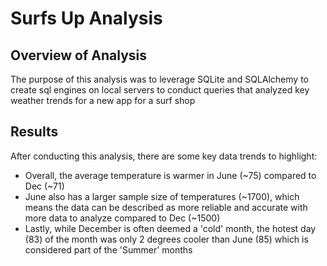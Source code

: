 # Surfs Up Analysis
## Overview of Analysis
The purpose of this analysis was to leverage SQLite and SQLAlchemy to create sql engines on local servers to conduct queries that analyzed key weather trends for a new app for a surf shop

## Results
After conducting this analysis, there are some key data trends to highlight:
- Overall, the average temperature is warmer in June (~75) compared to Dec (~71)
- June also has a larger sample size of temperatures (~1700), which means the data can be described as more reliable and accurate with more data to analyze compared to Dec (~1500)
- Lastly, while December is often deemed a 'cold' month, the hotest day (83) of the month was only 2 degrees cooler than June (85) which is considered part of the 'Summer' months

